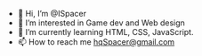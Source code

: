 - 👋 Hi, I’m @ISpacer
- 👀 I’m interested in Game dev and Web design
- 🌱 I’m currently learning HTML, CSS, JavaScript. 
- 📫 How to reach me hqSpacer@gmail.com

<!---
ISpacer/ISpacer is a ✨ special ✨ repository because its `README.md` (this file) appears on your GitHub profile.
You can click the Preview link to take a look at your changes.
--->
